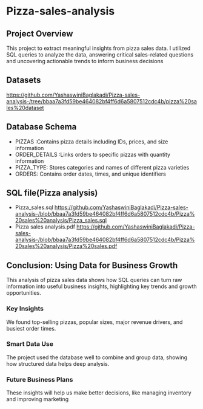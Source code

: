 # Pizza-sales-analysis

## Project Overview
This project to extract meaningful insights from pizza sales data. I utilized SQL queries to analyze the data, answering critical sales-related questions and uncovering actionable trends to inform business decisions
## Datasets
https://github.com/YashaswiniBaglakadi/Pizza-sales-analysis-/tree/bbaa7a3fd59be464082bf4ff6d6a5807512cdc4b/pizza%20sales%20dataset
## Database Schema
- PIZZAS :Contains pizza details including IDs, prices, and size information
- ORDER_DETAILS :Links orders to specific pizzas with quantity information
- PIZZA_TYPE: Stores categories and names of different pizza varieties
-  ORDERS: Contains order dates, times, and unique identifiers
## SQL file(Pizza analysis)
- Pizza_sales.sql 
https://github.com/YashaswiniBaglakadi/Pizza-sales-analysis-/blob/bbaa7a3fd59be464082bf4ff6d6a5807512cdc4b/Pizza%20sales%20analysis/Pizza_sales.sql
- Pizza sales analysis.pdf 
https://github.com/YashaswiniBaglakadi/Pizza-sales-analysis-/blob/bbaa7a3fd59be464082bf4ff6d6a5807512cdc4b/Pizza%20sales%20analysis/Pizza%20sales.pdf
## Conclusion: Using Data for Business Growth
 This analysis of pizza sales data shows how SQL queries can turn raw information into useful business insights, highlighting key trends and growth opportunities.
### Key Insights
 We found top-selling pizzas, popular sizes, major revenue drivers, and busiest order 
times.
### Smart Data Use
 The project used the database well to combine and group data, showing how structured 
data helps deep analysis.
### Future Business Plans
These insights will help us make better decisions, like managing inventory and 
improving marketing
